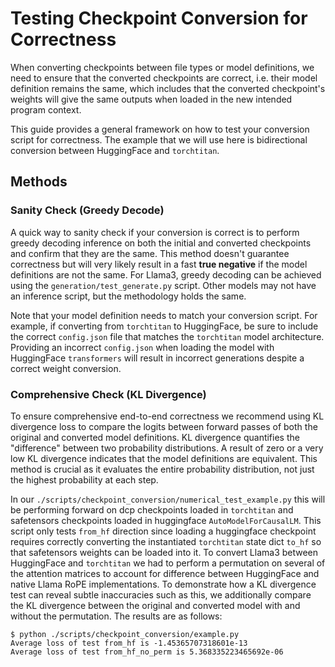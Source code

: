 # Testing Checkpoint Conversion for Correctness

When converting checkpoints between file types or model definitions, we need to ensure that the converted checkpoints are correct, i.e. their model definition remains the same, which includes that the converted checkpoint's weights will give the same outputs when loaded in the new intended program context.

This guide provides a general framework on how to test your conversion script for correctness. The example that we will use here is bidirectional conversion between HuggingFace and `torchtitan`.

## Methods

### Sanity Check (Greedy Decode)
A quick way to sanity check if your conversion is correct is to perform greedy decoding inference on both the initial and converted checkpoints and confirm that they are the same. This method doesn't guarantee correctness but will very likely result in a fast **true negative** if the model definitions are not the same. For Llama3, greedy decoding can be achieved using the `generation/test_generate.py` script. Other models may not have an inference script, but the methodology holds the same.

Note that your model definition needs to match your conversion script. For example, if converting from `torchtitan` to HuggingFace, be sure to include the correct `config.json` file that matches the `torchtitan` model architecture. Providing an incorrect `config.json` when loading the model with HuggingFace `transformers` will result in incorrect generations despite a correct weight conversion.

### Comprehensive Check (KL Divergence)
To ensure comprehensive end-to-end correctness we recommend using KL divergence loss to compare the logits between forward passes of both the original and converted model definitions. KL divergence quantifies the "difference" between two probability distributions. A result of zero or a very low KL divergence indicates that the model definitions are equivalent. This method is crucial as it evaluates the entire probability distribution, not just the highest probability at each step.

In our `./scripts/checkpoint_conversion/numerical_test_example.py` this will be performing forward on dcp checkpoints loaded in `torchtitan` and safetensors checkpoints loaded in huggingface `AutoModelForCausalLM`. This script only tests `from_hf` direction since loading a huggingface checkpoint requires correctly converting the instantiated `torchtitan` state dict `to_hf` so that safetensors weights can be loaded into it. To convert Llama3 between HuggingFace and `torchtitan` we had to perform a permutation on several of the attention matrices to account for difference between HuggingFace and native Llama RoPE implementations. To demonstrate how a KL divergence test can reveal subtle inaccuracies such as this, we additionally compare the KL divergence between the original and converted model with and without the permutation. The results are as follows:

```
$ python ./scripts/checkpoint_conversion/example.py
Average loss of test from_hf is -1.45365707318601e-13
Average loss of test from_hf_no_perm is 5.368335223465692e-06
```
